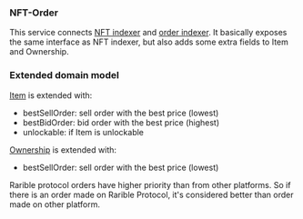 ### NFT-Order

This service connects [NFT indexer](../nft) and [order indexer](../order). It basically exposes the same interface as NFT indexer, but also adds some extra fields to Item and Ownership. 

### Extended domain model

[Item](./core/src/main/kotlin/com/rarible/protocol/nftorder/core/model/Item.kt) is extended with:
- bestSellOrder: sell order with the best price (lowest)
- bestBidOrder: bid order with the best price (highest)
- unlockable: if Item is unlockable

[Ownership](./core/src/main/kotlin/com/rarible/protocol/nftorder/core/model/Ownership.kt) is extended with:
- bestSellOrder: sell order with the best price (lowest)

Rarible protocol orders have higher priority than from other platforms. So if there is an order made on Rarible Protocol, it's considered better than order made on other platform. 